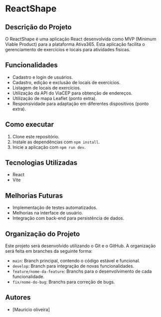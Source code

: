 # ReactShape

## Descrição do Projeto
O ReactShape é uma aplicação React desenvolvida como MVP (Minimum Viable Product) para a plataforma Ativa365. Esta aplicação facilita o gerenciamento de exercícios e locais para atividades físicas.

## Funcionalidades
- Cadastro e login de usuários.
- Cadastro, edição e exclusão de locais de exercícios.
- Listagem de locais de exercícios.
- Utilização da API do ViaCEP para obtenção de endereços.
- Utilização de mapa Leaflet (ponto extra).
- Responsividade para adaptação em diferentes dispositivos (ponto extra).

## Como executar
1. Clone este repositório.
2. Instale as dependências com `npm install`.
3. Inicie a aplicação com `npm run dev`.

## Tecnologias Utilizadas
- React
- Vite

## Melhorias Futuras
- Implementação de testes automatizados.
- Melhorias na interface de usuário.
- Integração com back-end para persistência de dados.

## Organização do Projeto
Este projeto será desenvolvido utilizando o Git e o GitHub. A organização será feita em branches da seguinte forma:

- `main`: Branch principal, contendo o código estável e funcional.
- `develop`: Branch para integração de novas funcionalidades.
- `feature/nome-da-feature`: Branchs para o desenvolvimento de cada funcionalidade.
- `fix/nome-do-bug`: Branchs para correção de bugs.

## Autores
- [Mauricio oliveira]
